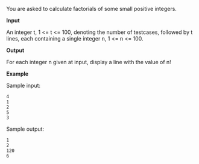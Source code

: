 You are asked to calculate factorials of some small positive integers.

**Input**

An integer t, 1 <= t <= 100, denoting the number of testcases, followed by t lines, each containing a single integer n, 1 <= n <= 100.

**Output**

For each integer n given at input, display a line with the value of n!

**Example**

Sample input:

```
4
1
2
5
3
```

Sample output:

```
1
2
120
6
```
